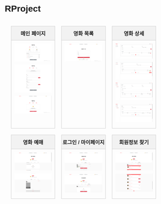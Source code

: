 # RProject

<div>
  <style>
    body {
      font-family: Arial, sans-serif;
    }
    .container {
      display: grid;
      grid-template-columns: repeat(3, 1fr);
      gap: 20px;
      padding: 20px;
    }
    .section {
      border: 1px solid #ccc;
      padding: 10px;
    }
    .section h3 {
      text-align: center;
      background-color: #f2f2f2;
      padding: 10px 0;
      margin: -10px -10px 10px -10px;
      border-bottom: 1px solid #ccc;
    }
    .section img {
      width: 100%;
      display: block;
      margin-bottom: 10px;
    }
  </style>
  <div class="container">
    <div class="section">
      <h3>메인 페이지</h3>
      <img src="https://github.com/parkhongjoon/RProject/blob/main/img/회원가입1.png" alt="메인 페이지 1">
      <img src="https://github.com/parkhongjoon/RProject/blob/main/img/회원가입2.png" alt="메인 페이지 2">
      <img src="https://github.com/parkhongjoon/RProject/blob/main/img/회원가입3.png" alt="메인 페이지 3">
    </div>
    <div class="section">
      <h3>영화 목록</h3>
      <img src="https://github.com/parkhongjoon/RProject/blob/main/img/로그인1.png" alt="영화 목록 1">
    </div>
    <div class="section">
      <h3>영화 상세</h3>
      <img src="https://github.com/parkhongjoon/RProject/blob/main/img/관리자1.png" alt="영화 상세 1">
      <img src="https://github.com/parkhongjoon/RProject/blob/main/img/관리자2.png" alt="영화 상세 2">
      <img src="https://github.com/parkhongjoon/RProject/blob/main/img/관리자3.png" alt="영화 상세 3">
      <img src="https://github.com/parkhongjoon/RProject/blob/main/img/관리자4.png" alt="영화 상세 4">
    </div>
    <div class="section">
      <h3>영화 예매</h3>
      <img src="https://github.com/parkhongjoon/RProject/blob/main/img/사용자1.png" alt="영화 예매 1">
      <img src="https://github.com/parkhongjoon/RProject/blob/main/img/사용자2.png" alt="영화 예매 2">
    </div>
    <div class="section">
      <h3>로그인 / 마이페이지</h3>
      <img src="https://github.com/parkhongjoon/RProject/blob/main/img/사용자3.png" alt="로그인 / 마이페이지 1">
      <img src="https://github.com/parkhongjoon/RProject/blob/main/img/사용자4 예약없음.png" alt="로그인 / 마이페이지 2">
    </div>
    <div class="section">
      <h3>회원정보 찾기</h3>
      <img src="https://github.com/parkhongjoon/RProject/blob/main/img/사용자4 예약 유.png" alt="회원정보 찾기 1">
      <img src="https://github.com/parkhongjoon/RProject/blob/main/img/사용자4 예약 유 2.png" alt="회원정보 찾기 2">
    </div>
  </div>
</div>
